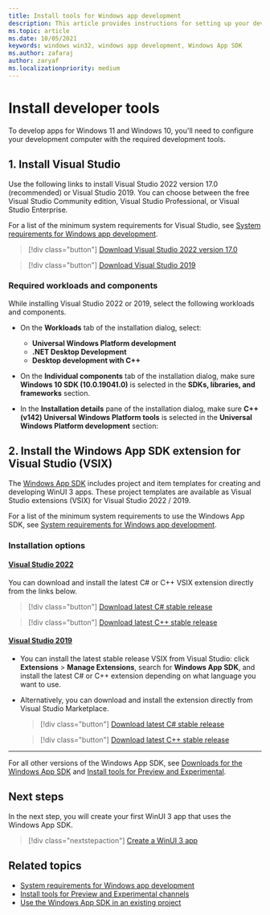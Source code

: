 ```yaml
---
title: Install tools for Windows app development
description: This article provides instructions for setting up your development computer for Windows app development.
ms.topic: article
ms.date: 10/05/2021
keywords: windows win32, windows app development, Windows App SDK 
ms.author: zafaraj
author: zaryaf
ms.localizationpriority: medium
---
```


# Install developer tools

To develop apps for Windows 11 and Windows 10, you'll need to configure your development computer with the required development tools.

## 1. Install Visual Studio

Use the following links to install Visual Studio 2022 version 17.0 (recommended) or Visual Studio 2019. You can choose between the free Visual Studio Community edition, Visual Studio Professional, or Visual Studio Enterprise.

For a list of the minimum system requirements for Visual Studio, see [System requirements for Windows app development](system-requirements.md).

> [!div class="button"]
> [Download Visual Studio 2022 version 17.0](/visualstudio/releases/2022/release-notes)

> [!div class="button"]
> [Download Visual Studio 2019](/visualstudio/releases/2019/release-notes)

### Required workloads and components

While installing Visual Studio 2022 or 2019, select the following workloads and components.

- On the **Workloads** tab of the installation dialog, select:
  - **Universal Windows Platform development**
  - **.NET Desktop Development**
  - **Desktop development with C++**

- On the **Individual components** tab of the installation dialog, make sure **Windows 10 SDK (10.0.19041.0)** is selected in the **SDKs, libraries, and frameworks** section.
- In the **Installation details** pane of the installation dialog, make sure **C++ (v142) Universal Windows Platform tools** is selected in the **Universal Windows Platform development** section:


## 2. Install the Windows App SDK extension for Visual Studio (VSIX)

The [Windows App SDK](index.md) includes project and item templates for creating and developing WinUI 3 apps. These project templates are available as Visual Studio extensions (VSIX) for Visual Studio 2022 / 2019. 

For a list of the minimum system requirements to use the Windows App SDK, see [System requirements for Windows app development](system-requirements.md).

### Installation options 

#### [Visual Studio 2022](#tab/vs-2022)

You can download and install the latest C# or C++ VSIX extension directly from the links below.

> [!div class="button"]
> [Download latest C# stable release](https://aka.ms/windowsappsdk/stable-vsix-2022-cs)

> [!div class="button"]
> [Download latest C++ stable release](https://aka.ms/windowsappsdk/stable-vsix-2022-cpp)

#### [Visual Studio 2019](#tab/vs-2019)

- You can install the latest stable release VSIX from Visual Studio: click **Extensions** > **Manage Extensions**, search for **Windows App SDK**, and install the latest C# or C++ extension depending on what language you want to use. 
- Alternatively, you can download and install the extension directly from Visual Studio Marketplace. 

    > [!div class="button"]
    > [Download latest C# stable release](https://aka.ms/windowsappsdk/stable-vsix-2019-cs)

    > [!div class="button"]
    > [Download latest C++ stable release](https://aka.ms/windowsappsdk/stable-vsix-2019-cpp)

---

For all other versions of the Windows App SDK, see [Downloads for the Windows App SDK](downloads.md) and [Install tools for Preview and Experimental](preview-experimental-install.md).

## Next steps

In the next step, you will create your first WinUI 3 app that uses the Windows App SDK. 

> [!div class="nextstepaction"]
> [Create a WinUI 3 app](../winui/winui3/create-your-first-winui3-app.md)


## Related topics

- [System requirements for Windows app development](system-requirements.md)
- [Install tools for Preview and Experimental channels](preview-experimental-install.md)
- [Use the Windows App SDK in an existing project](use-windows-app-sdk-in-existing-project.md)


